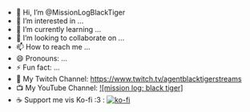 - 👋 Hi, I’m @MissionLogBlackTiger
- 👀 I’m interested in ...
- 🌱 I’m currently learning ...
- 💞️ I’m looking to collaborate on ...
- 📫 How to reach me ...
- 😄 Pronouns: ...
- ⚡ Fun fact: ...
- 🎥 My Twitch Channel: https://www.twitch.tv/agentblacktigerstreams
- 📺 My YouTube Channel: [![mission log; black tiger]](https://www.youtube.com/@theknowledgezoneinternatio6948)
- ☕ Support me vis Ko-fi :3 : [![ko-fi](https://ko-fi.com/img/githubbutton_sm.svg)](https://ko-fi.com/E1E111ARI6)

<!---
MissionLogBlackTiger/MissionLogBlackTiger is a ✨ special ✨ repository because its `README.md` (this file) appears on your GitHub profile.
You can click the Preview link to take a look at your changes.
--->
